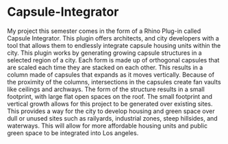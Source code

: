 # Capsule-Integrator

My project this semester comes in the form of a Rhino Plug-in called Capsule Integrator. This plugin offers architects, and city developers with a tool that allows them to endlessly integrate capsule housing units within the city. This plugin works by generating growing capsule structures in a selected region of a city.  Each form is made up of orthogonal capsules that are scaled each time they are stacked on each other. This results in a column made of capsules that expands as it moves vertically. Because of the proximity of the columns, intersections in the capsules create fan vaults like ceilings and archways. The form of the structure results in a small footprint, with large flat open spaces on the roof. The small footprint and vertical growth allows for this project to be generated over existing sites. This provides a way for the city to develop housing and green space over dull or unused sites such as railyards, industrial zones, steep hillsides, and waterways. This will allow for more affordable housing units and public green space to be integrated into Los angeles.
